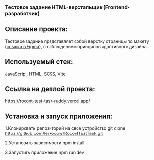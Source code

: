 ### Тестовое задание HTML-верстальщик (Frontend-разработчик)

## Описание проекта:

Тестовое задание представляет собой верстку страницы по макету ([ссылка в Figma](https://www.figma.com/design/d6Gd8D8h34KPq8Efi8fZes/%D0%A2%D0%B5%D1%81%D1%82%D0%BE%D0%B2%D0%BE%D0%B5-%D0%B7%D0%B0%D0%B4%D0%B0%D0%BD%D0%B8%D0%B5-2025?node-id=0-1&p=f&t=bNO4hQUx7Pv9Gq83-0)), с соблюдением принципов адаптивного дизайна.

## Используемый стек:

JavaScript, HTML, SCSS, Vite

## Ссылка на деплой проекта:

https://rocont-test-task-ruddy.vercel.app/

## Установка и запуск приложения:

1.Клонировать репозиторий на свое устройство git clone https://github.com/lerkooow/RocontTestTask.git

2.Установить зависимости npm install

3.Запустить приложение npm run dev
